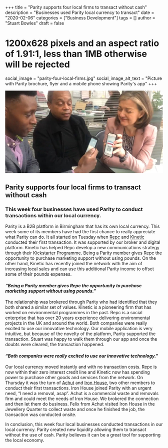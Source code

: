 +++
title = "Parity supports four local firms to transact without cash"
description = "Businesses used Parity local currency to transact"
date = "2020-02-06"
categories = ["Business Development"]
tags = []
author = "Stuart Bowles"
draft = false
# 1200x628 pixels and an aspect ratio of 1.91:1, less than 1MB otherwise will be rejected
social_image = "parity-four-local-firms.jpg"
social_image_alt_text = "Picture with Parity brochure, flyer and a mobile phone showing Parity's app"
+++

![Parity Four Local Firms](parity-four-local-firms.jpg)

## Parity supports four local firms to transact without cash

### This week four businesses have used Parity to conduct transactions within our local currency.

Parity is a B2B platform in Birmingham that has its own local currency. This week some of its members have had the first chance to really appreciate what Parity can do. It all started on Tuesday when [Repc](https://repcltd.co.uk) and [Kinetic](https://kineticpr.co.uk) conducted their first transaction. It was supported by our broker and digital platform. Kinetic has helped Repc develop a new communications strategy through their [Kickstarter Programme](https://www.kinetickickstarter.co.uk/). Being a Parity member gives Repc the opportunity to purchase marketing support without using pounds. On the other hand, Kinetic has recently joined the network with the aim of increasing local sales and can use this additional Parity income to offset some of their pounds expenses.

#### _“Being a Parity member gives Repc the opportunity to purchase marketing support without using pounds.”_

The relationship was brokered through Parity who had identified that they both shared a similar set of values. Kinetic is a pioneering firm that has worked on environmental programmes in the past. Repc is a social enterprise that has over 20 years experience delivering environmental projects in the UK and around the world. Both companies were really excited to use our innovative technology. Our mobile application is very intuitive, but because of the novelty of the platform, Parity supported the transaction. Stuart was happy to walk them through our app and once the doubts were cleared, the transaction happened.

#### _“Both companies were really excited to use our innovative technology.”_

Our local currency moved instantly and with no transaction costs. Repc is now within their zero interest credit line and Kinetic now has spending power to purchase other goods and services from the network. On Thursday it was the turn of [Achut](https://achut.co.uk/) and [Iron House](https://iron-house.co.uk/), two other members to conduct their first transactions. Iron House joined Parity with an urgent need, “I need a removal, asap”. Achut is a commercial waste and removals firm and could meet the needs of Iron House. We brokered the connection and then let them do business. Felix from Achut visited Iron House in the Jewellery Quarter to collect waste and once he finished the job, the transaction was conducted onsite.

In conclusion, this week four local businesses conducted transactions in our local currency. Parity created new liquidity allowing them to transact without the use of cash. Parity believes it can be a great tool for supporting the local economy.
